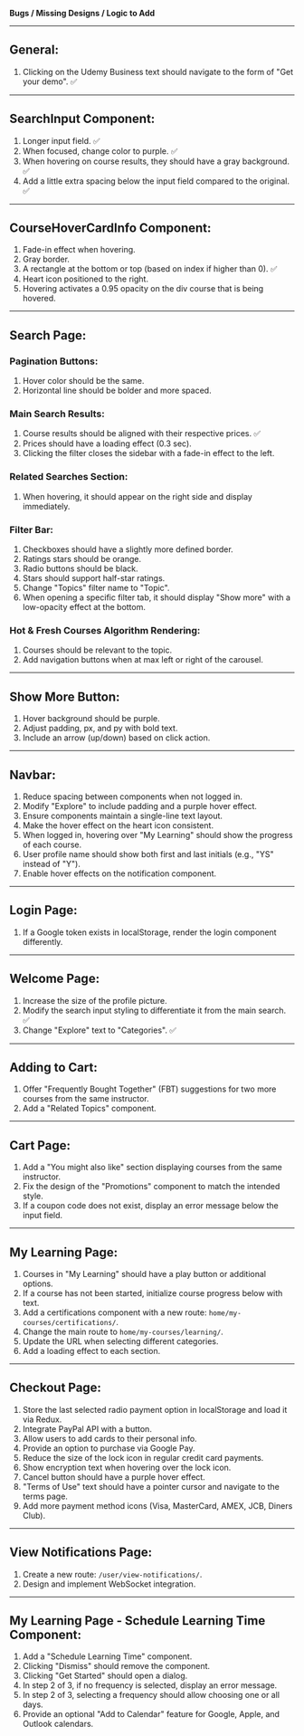 **Bugs / Missing Designs / Logic to Add**

---

## General:

1. Clicking on the Udemy Business text should navigate to the form of "Get your demo". ✅

---

## SearchInput Component:

1. Longer input field. ✅
2. When focused, change color to purple. ✅
3. When hovering on course results, they should have a gray background. ✅
4. Add a little extra spacing below the input field compared to the original. ✅

---

## CourseHoverCardInfo Component:

1. Fade-in effect when hovering.
2. Gray border.
3. A rectangle at the bottom or top (based on index if higher than 0). ✅
4. Heart icon positioned to the right.
5. Hovering activates a 0.95 opacity on the div course that is being hovered.

---

## Search Page:

### Pagination Buttons:

1. Hover color should be the same.
2. Horizontal line should be bolder and more spaced.

### Main Search Results:

1. Course results should be aligned with their respective prices. ✅
2. Prices should have a loading effect (0.3 sec).
3. Clicking the filter closes the sidebar with a fade-in effect to the left.

### Related Searches Section:

1. When hovering, it should appear on the right side and display immediately.

### Filter Bar:

1. Checkboxes should have a slightly more defined border.
2. Ratings stars should be orange.
3. Radio buttons should be black.
4. Stars should support half-star ratings.
5. Change "Topics" filter name to "Topic".
6. When opening a specific filter tab, it should display "Show more" with a low-opacity effect at the bottom.

### Hot & Fresh Courses Algorithm Rendering:

1. Courses should be relevant to the topic.
2. Add navigation buttons when at max left or right of the carousel.

---

## Show More Button:

1. Hover background should be purple.
2. Adjust padding, px, and py with bold text.
3. Include an arrow (up/down) based on click action.

---

## Navbar:

1. Reduce spacing between components when not logged in.
2. Modify "Explore" to include padding and a purple hover effect.
3. Ensure components maintain a single-line text layout.
4. Make the hover effect on the heart icon consistent.
5. When logged in, hovering over "My Learning" should show the progress of each course.
6. User profile name should show both first and last initials (e.g., "YS" instead of "Y").
7. Enable hover effects on the notification component.

---

## Login Page:

1. If a Google token exists in localStorage, render the login component differently.

---

## Welcome Page:

1. Increase the size of the profile picture.
2. Modify the search input styling to differentiate it from the main search. ✅
3. Change "Explore" text to "Categories". ✅

---

## Adding to Cart:

1. Offer "Frequently Bought Together" (FBT) suggestions for two more courses from the same instructor.
2. Add a "Related Topics" component.

---

## Cart Page:

1. Add a "You might also like" section displaying courses from the same instructor.
2. Fix the design of the "Promotions" component to match the intended style.
3. If a coupon code does not exist, display an error message below the input field.

---

## My Learning Page:

1. Courses in "My Learning" should have a play button or additional options.
2. If a course has not been started, initialize course progress below with text.
3. Add a certifications component with a new route: `home/my-courses/certifications/`.
4. Change the main route to `home/my-courses/learning/`.
5. Update the URL when selecting different categories.
6. Add a loading effect to each section.

---

## Checkout Page:

1. Store the last selected radio payment option in localStorage and load it via Redux.
2. Integrate PayPal API with a button.
3. Allow users to add cards to their personal info.
4. Provide an option to purchase via Google Pay.
5. Reduce the size of the lock icon in regular credit card payments.
6. Show encryption text when hovering over the lock icon.
7. Cancel button should have a purple hover effect.
8. "Terms of Use" text should have a pointer cursor and navigate to the terms page.
9. Add more payment method icons (Visa, MasterCard, AMEX, JCB, Diners Club).

---

## View Notifications Page:

1. Create a new route: `/user/view-notifications/`.
2. Design and implement WebSocket integration.

---

## My Learning Page - Schedule Learning Time Component:

1. Add a "Schedule Learning Time" component.
2. Clicking "Dismiss" should remove the component.
3. Clicking "Get Started" should open a dialog.
4. In step 2 of 3, if no frequency is selected, display an error message.
5. In step 2 of 3, selecting a frequency should allow choosing one or all days.
6. Provide an optional "Add to Calendar" feature for Google, Apple, and Outlook calendars.
